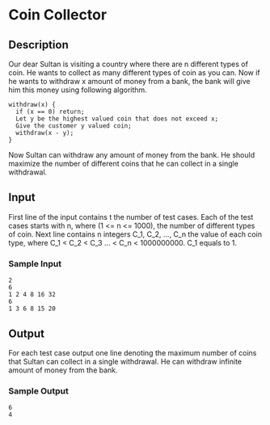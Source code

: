 # Coin Collector

## Description

Our dear Sultan is visiting a country where there are n different types of
coin. He wants to collect as many different types of coin as you can. Now if he
wants to withdraw x amount of money from a bank, the bank will give him this
money using following algorithm.

```
withdraw(x) {
  if (x == 0) return;
  Let y be the highest valued coin that does not exceed x;
  Give the customer y valued coin;
  withdraw(x - y);
}
```

Now Sultan can withdraw any amount of money from the bank. He should maximize
the number of different coins that he can collect in a single withdrawal.


## Input

First line of the input contains t the number of test cases. Each of the test
cases starts with n, where (1 <= n <= 1000), the number of different types of
coin. Next line contains n integers C_1, C_2, ..., C_n the value of each coin
type, where C_1 < C_2 < C_3 ... < C_n < 1000000000. C_1 equals to 1.

### Sample Input

```
2
6
1 2 4 8 16 32
6
1 3 6 8 15 20
```


## Output

For each test case output one line denoting the maximum number of coins that
Sultan can collect in a single withdrawal. He can withdraw infinite amount of
money from the bank.

### Sample Output

```
6
4
```
